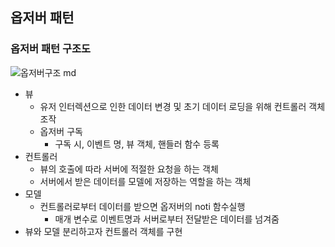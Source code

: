 ## 옵저버 패턴
### 옵저버 패턴 구조도
![옵저버구조 md](https://user-images.githubusercontent.com/40539104/66619421-dd236c80-ec17-11e9-9f67-a3ab15d788e2.jpeg)
* 뷰
    - 유저 인터렉션으로 인한 데이터 변경 및 초기 데이터 로딩을 위해 컨트롤러 객체 조작
    - 옵저버 구독
        + 구독 시, 이벤트 명, 뷰 객체, 핸들러 함수 등록    
* 컨트롤러
    - 뷰의 호출에 따라 서버에 적절한 요청을 하는 객체
    - 서버에서 받은 데이터를 모델에 저장하는 역할을 하는 객체
* 모델
    - 컨트롤러로부터 데이터를 받으면 옵저버의 noti 함수실행
        + 매개 변수로 이벤트명과 서버로부터 전달받은 데이터를 넘겨줌
* 뷰와 모델 분리하고자 컨트롤러 객체를 구현